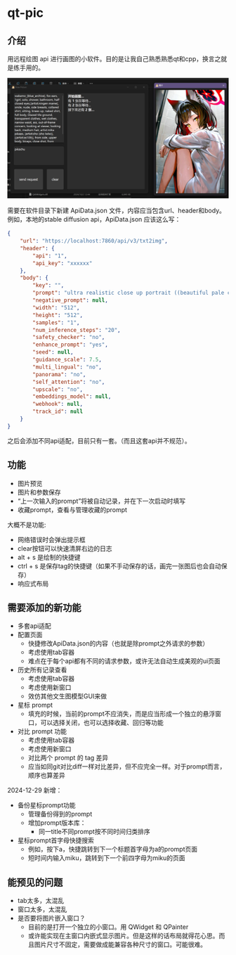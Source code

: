 # qt-pic

## 介绍

用远程绘图 api 进行画图的小软件。目的是让我自己熟悉熟悉qt和cpp，换言之就是练手用的。

![UI示例](img/QQ20241110-134204.png)

需要在软件目录下新建 ApiData.json 文件，内容应当包含url、header和body。例如，本地的stable diffusion api，ApiData.json 应该这么写：

```json
{
	"url": "https://localhost:7860/api/v3/txt2img",
	"header": {
		"api": "1",
		"api_key": "xxxxxx"
	},
	"body": {
		"key": "",
		"prompt": "ultra realistic close up portrait ((beautiful pale cyberpunk female with heavy black eyeliner))",
		"negative_prompt": null,
		"width": "512",
		"height": "512",
		"samples": "1",
		"num_inference_steps": "20",
		"safety_checker": "no",
		"enhance_prompt": "yes",
		"seed": null,
		"guidance_scale": 7.5,
		"multi_lingual": "no",
		"panorama": "no",
		"self_attention": "no",
		"upscale": "no",
		"embeddings_model": null,
		"webhook": null,
		"track_id": null
	}
}
```

之后会添加不同api适配，目前只有一套。（而且这套api并不规范）。

## 功能

- 图片预览
- 图片和参数保存
- “上一次输入的prompt”将被自动记录，并在下一次启动时填写
- 收藏prompt，查看与管理收藏的prompt

大概不是功能:

- 网络错误时会弹出提示框
- clear按钮可以快速清屏右边的日志
- alt + s 是绘制的快捷键
- ctrl + s 是保存tag的快捷键（如果不手动保存的话，画完一张图后也会自动保存）
- 响应式布局

## 需要添加的新功能

- 多套api适配
- 配置页面
	- 快捷修改ApiData.json的内容（也就是除prompt之外请求的参数）
	- 考虑使用tab容器
	- 难点在于每个api都有不同的请求参数，或许无法自动生成美观的ui页面
- 历史所有记录查看
	- 考虑使用tab容器
	- 考虑使用新窗口
	- 效仿其他文生图模型GUI来做
- 星标 prompt
	- 填充的时候，当前的prompt不应消失，而是应当形成一个独立的悬浮窗口，可以选择关闭，也可以选择收藏、回归等功能
- 对比 prompt 功能
	- 考虑使用tab容器
	- 考虑使用新窗口
	- 对比两个 prompt 的 tag 差异
	- 应当如同git对比diff一样对比差异，但不应完全一样。对于prompt而言，顺序也算差异
	
2024-12-29 新增：
- 备份星标prompt功能
	- 管理备份得到的prompt
	- 增加prompt版本库：
		- 同一title不同prompt按不同时间归类排序
- 星标prompt首字母快捷搜索
	- 例如，按下a，快捷跳转到下一个标题首字母为a的prompt页面
	- 短时间内输入miku，跳转到下一个前四字母为miku的页面

## 能预见的问题

- tab太多，太混乱
- 窗口太多，太混乱
- 是否要将图片嵌入窗口？
	- 目前的是打开一个独立的小窗口。用 QWidget 和 QPainter
	- 或许能实现在主窗口内嵌式显示图片。但是这样的话布局就得花心思。而且图片尺寸不固定，需要做成能兼容各种尺寸的窗口。可能很难。